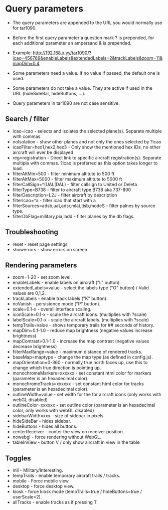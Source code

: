# Query parameters

- The query parameters are appended to the URL you would normally use for tar1090.
- Before the first query parameter a question mark ? is prepended, for each additional parameter an ampersand & is prepended.
- Example: http://192.168.x.yy/tar1090/?icao=456789&enableLabels&extendedLabels=2&trackLabels&zoom=11&mapDim=0.4

- Some parameters need a value. If no value if passed, the default one is used.
- Some parameters do not take a value. They are active if used in the URL.(hideSideBar, hideButtons, ...).
- Query parameters in tar1090 are not case sensitive.

## Search / filter

- icao=icao - selects and isolates the selected plane(s). Separate multiple with commas.
- noIsolation - show other planes and not only the ones selected by ?icao
- icaoFilter=hex1,hex2,hex3 - Only show the mentioned hex IDs, no other aircraft will ever be displayed
- reg=registration - Direct link to specific aircraft registration(s). Separate multiple with commas. ?icao is preferred as this option takes longer to load.
- filterAltMin=500 - filter minimum altitute to 500 ft
- filterAltMax=5000 - filter maximum altitute to 5000 ft
- filterCallSign=^(UAL|DAL) - filter callsign to United or Deleta
- filterType=B738 - filter to aircraft type B738 aka 737-800
- filterDescription=L2J - filter aircraft by description
- filterIcao=^a - filter icao that start with a
- filterSources=adsb,uat,adsr,mlat,tisb,modeS - filter palnes by source type.
- filterDbFlag=military,pia,ladd - filter planes by the db flags.


## Troubleshooting

- reset - reset page settings
- showerrors - show errors on screen

## Rendering parameters

- zoom=1-20 - set zoom level.
- enableLabels - enable labels on aircraft ("L" button).
- extendedLabels=value - select the labels type ("O" button) / Valid values are 0,1,2.
- trackLabels - enable track labels ("K" button).
- noVanish - persistence mode ("P" button).
- scale=0.1-x - overall interface scaling.
- iconScale=0.1-x - scale the aircraft icons. (multiplies with ?scale)
- labelScale=0.1-x - scale the aircraft labels. (multiplies with ?scale)
- tempTrails=value - shows temporary trails for ## seconds of history.
- mapDim=0.1-1.0 - reduce map brightness (negative values increase brightness)
- mapContrast=0.1-1.0 - increase the map contrast (negative values decrease brightness)
- filterMaxRange=value - maximum distance of rendered tracks.
- baseMap=maptype - change the map type (as defined in config.js).
- mapOrientation=0-360 - normally true north faces up, use this to change which true direction is pointing up.
- monochromeMarkers=xxxxxx - set constant html color for markers (parameter is an hexadecimal color).
- monochromeTracks=xxxxxx - set constant html color for tracks (parameter is an hexadecimal color).
- outlineWidth=value - set width for the for aircraft icons (only works with webGL disabled)
- outlineColor=xxxxxx - set outline color (parameter is an hexadecimal color, only works with webGL disabled)
- sidebarWidth=xxx - size of sidebar in pixels.
- hideSideBar - hides sidebar.
- hideButtons - hides all buttons.
- centerReceiver - conter the view on receiver position.
- nowebgl - force rendering without WebGL.
- tableInView - button V / only show aircraft in view in the table

## Toggles

- mil - Military/Interesting.
- tempTrails - enable temporary aircraft trails / tracks.
- mobile - Force mobile view.
- desktop - force desktop view.
- kiosk - force kiosk mode (tempTrails=true / hideButtons=true / userScale=2).
- allTracks - enable tracks as if pressing T
